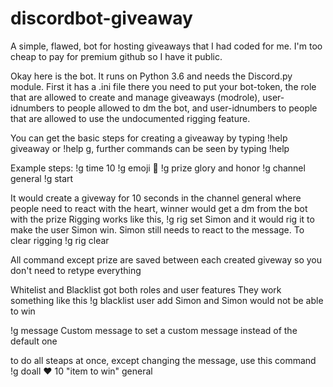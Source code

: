 # discordbot-giveaway
A simple, flawed, bot for hosting giveaways that I had coded for me. I'm too cheap to pay for premium github so I have it public.

Okay here is the bot. It runs on Python 3.6 and needs the Discord.py module.
First it has a .ini file there you need to put your bot-token, the role that are allowed to create and manage giveaways (modrole), user-idnumbers to people allowed to dm the bot, and user-idnumbers to people that are allowed to use the undocumented rigging feature.

You can get the basic steps for creating a giveaway by typing !help giveaway or !help g, further commands can be seen by typing !help

Example steps:
!g time 10
!g emoji :gift:
!g prize glory and honor
!g channel general
!g start

It would create a giveway for 10 seconds in the channel general where people need to react with the heart, winner would get a dm from the bot with the prize
Rigging works like this, !g rig set Simon and it would rig it to make the user Simon win. Simon still needs to react to the message. To clear rigging !g rig clear

All command except prize are saved between each created giveway so you don't need to retype everything

Whitelist and Blacklist got both roles and user features
They work something like this !g blacklist user add Simon and Simon would not be able to win

!g message Custom message to set a custom message instead of the default one

to do all steaps at once, except changing the message, use this command !g doall :heart: 10 "item to win" general
